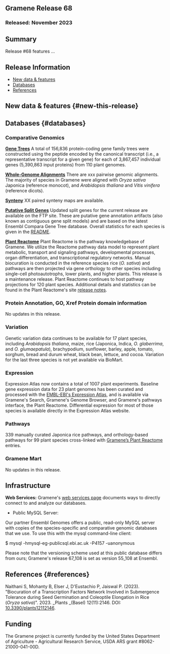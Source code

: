 ## Gramene Release 68
### Released: November 2023
## Summary

Release #68 features ...

## Release Information
- [New data & features](#new-this-release)
- [Databases](#databases)
- [References](#references)

## New data & features {#new-this-release}

## Databases {#databases}
### Comparative Genomics

[**Gene Trees**](https://ensembl.gramene.org/info/genome/compara/prot_tree_stats.html)
A total of 156,836 protein-coding gene family trees were constructed using the peptide encoded by
the canonical transcript (i.e., a representative transcript for a given gene) for each
of 3,867,457 individual genes (5,390,863 input proteins) from 110 plant genomes.

[**Whole-Genome Alignments**](https://ensembl.gramene.org/info/genome/compara/compara_analyses.html)
There are xxx pairwise genomic alignments. The majority of species in Gramene were aligned with _Oryza sativa_ Japonica (reference monocot), and _Arabidopsis thaliana_ and _Vitis vinifera_ (reference dicots).

[**Synteny**](https://ensembl.gramene.org/info/genome/compara/compara_analyses.html)
XX paired synteny maps are available. 

[**Putative Split Genes**](http://ftp.gramene.org/CURRENT_RELEASE/splitgenes/)
Updated split genes for the current release are available on the FTP site.  These are putative gene annotation artifacts (also known as contiguous gene split models) and are based on the latest Ensembl Compara Gene Tree database. Overall statistics for each species is given in the [README](https://ftp.gramene.org/CURRENT_RELEASE/split_genes/1_ReadMe_SplitGenesBySpecies.txt).

[**Plant Reactome**](https://plantreactome.gramene.org)
Plant Reactome is the pathway knowledgebase of Gramene. We utilize the Reactome pathway data model to represent plant metabolic, transport and signaling pathways, developmental processes, organ differentiation, and transcriptional regulatory networks. Manual biocuration is conducted in the reference species rice (_O. sativa_) and pathways are then projected via gene orthology to other species including single-cell photoautotrophs, lower plants, and higher plants. This release is a maintenance release. Plant Reactome continues to host pathway projections for 120 plant species. Additional details and statistics can be found in the Plant Reactome's site [release notes](https://plantreactome.gramene.org/index.php?option=com_content&view=article&id=111&Itemid=360&lang=en).

### Protein Annotation, GO, Xref Protein domain information 

No updates in this release.

### Variation

Genetic variation data continues to be available for 17 plant species, including _Arabidopsis thaliana_, maize,  rice (Japonica, Indica, _O. glaberrima_, and _O. glumaepatula_), brachypodium, sunflower, barley, apple, tomato, sorghum, bread and durum wheat, black bean, lettuce, and cocoa. Variation for the last three species is not yet available via BioMart.

### Expression

Expression Atlas now contains a total of 1007 plant experiments. Baseline gene expression data for 23 plant genomes has been curated and processed with the [EMBL-EBI's Expression Atlas](https://www.ebi.ac.uk/gxa/plant/experiments), and is available via Gramene's Search, Gramene's Genome Browser, and Gramene's pathways interface, the Plant Reactome. Differential expression for most of those species is available directly in the Expression Atlas website. 

### Pathways

339 manually curated Japonica rice pathways, and orthology-based pathways for 99 plant species cross-linked with [Gramene’s Plant Reactome](https://plantreactome.gramene.org/) entries.


### Gramene Mart

No updates in this release.


## Infrastructure

**Web Services:** Gramene's [web services page](https://gramene.org/web-services) documents ways to directly connect to and analyze our databases.

- Public MySQL Server: 

Our partner Ensembl Genomes offers a public, read-only MySQL server with copies of the species-specific and comparative genomic databases that we use. To use this with the mysql command-line client:

  $ mysql -hmysql-eg-publicsql.ebi.ac.uk -P4157 -uanonymous

Please note that the versioning scheme used at this public database differs from ours; Gramene's release 67_108 is set as version 55_108 at Ensembl.


## References {#references}

Naithani S, Mohanty B, Elser J, D'Eustachio P, Jaiswal P. (2023). "Biocuration of a Transcription Factors Network Involved in Submergence Tolerance during Seed Germination and Coleoptile Elongation in Rice (_Oryza sativa_)".  2023. _Plants _(Basel) 12(11):2146. DOI: [10.3390/plants12112146](https://doi.org/10.3390/plants12112146). 


## Funding

The Gramene project is currently funded by the United States Department of Agriculture - Agricultural Research Service, USDA ARS grant #8062-21000-041-00D. 

